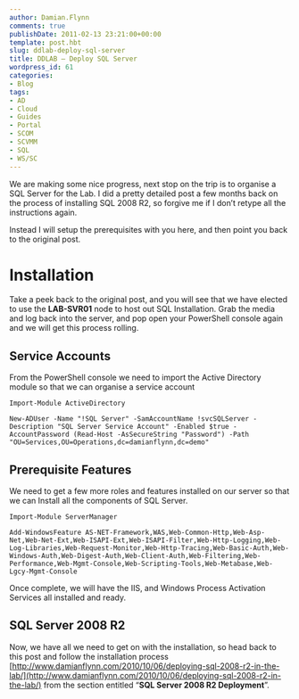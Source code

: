 ```yaml
---
author: Damian.Flynn
comments: true
publishDate: 2011-02-13 23:21:00+00:00
template: post.hbt
slug: ddlab-deploy-sql-server
title: DDLAB – Deploy SQL Server
wordpress_id: 61
categories:
- Blog
tags:
- AD
- Cloud
- Guides
- Portal
- SCOM
- SCVMM
- SQL
- WS/SC
---
```


We are making some nice progress, next stop on the trip is to organise a SQL Server for the Lab. I did a pretty detailed post a few months back on the process of installing SQL 2008 R2, so forgive me if I don’t retype all the instructions again.

Instead I will setup the prerequisites with you here, and then point you back to the original post.

# Installation

Take a peek back to the original post, and you will see that we have elected to use the **LAB-SVR01** node to host out SQL Installation. Grab the media and log back into the server, and pop open your PowerShell console again and we will get this process rolling.

## Service Accounts

From the PowerShell console we need to import the Active Directory module so that we can organise a service account
    
    Import-Module ActiveDirectory
    
    New-ADUser -Name "!SQL Server" -SamAccountName !svcSQLServer -Description "SQL Server Service Account" -Enabled $true -AccountPassword (Read-Host -AsSecureString "Password") -Path "OU=Services,OU=Operations,dc=damianflynn,dc=demo"




## Prerequisite Features




We need to get a few more roles and features installed on our server so that we can Install all the components of SQL Server.
    
    Import-Module ServerManager
    
    Add-WindowsFeature AS-NET-Framework,WAS,Web-Common-Http,Web-Asp-Net,Web-Net-Ext,Web-ISAPI-Ext,Web-ISAPI-Filter,Web-Http-Logging,Web-Log-Libraries,Web-Request-Monitor,Web-Http-Tracing,Web-Basic-Auth,Web-Windows-Auth,Web-Digest-Auth,Web-Client-Auth,Web-Filtering,Web-Performance,Web-Mgmt-Console,Web-Scripting-Tools,Web-Metabase,Web-Lgcy-Mgmt-Console




Once complete, we will have the IIS, and Windows Process Activation Services all installed and ready.




## SQL Server 2008 R2




Now, we have all we need to get on with the installation, so head back to this post and follow the installation process [http://www.damianflynn.com/2010/10/06/deploying-sql-2008-r2-in-the-lab/](http://www.damianflynn.com/2010/10/06/deploying-sql-2008-r2-in-the-lab/) from the section entitled “**SQL Server 2008 R2 Deployment**”.

